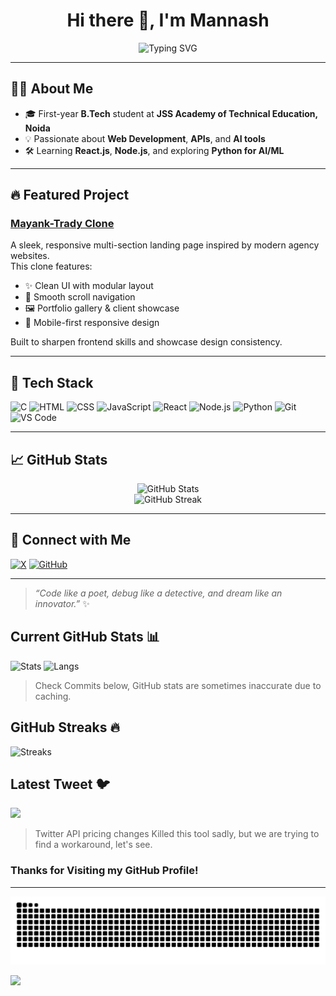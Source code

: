 <h1 align="center">Hi there 👋, I'm Mannash</h1>

<p align="center">
  <img src="https://readme-typing-svg.herokuapp.com?font=Fira+Code&size=22&pause=1000&color=00BFFF&center=true&vCenter=true&width=435&lines=React.js+%E2%9D%A4%EF%B8%8F+Node.js+%E2%9D%A4%EF%B8%8F+Tech+%F0%9F%94%A5;Always+Learning+%F0%9F%93%9A;Building+Cool+Stuff+%F0%9F%9A%80" alt="Typing SVG" />
</p>

---

## 🧑‍💻 About Me

- 🎓 First-year **B.Tech** student at **JSS Academy of Technical Education, Noida**
- 💡 Passionate about **Web Development**, **APIs**, and **AI tools**
- 🛠️ Learning **React.js**, **Node.js**, and exploring **Python for AI/ML**

---

## 🔥 Featured Project

### [Mayank-Trady Clone](https://mayank-trady-clone.netlify.app/)

A sleek, responsive multi-section landing page inspired by modern agency websites.  
This clone features:

- ✨ Clean UI with modular layout
- 📜 Smooth scroll navigation
- 🖼️ Portfolio gallery & client showcase
- 📱 Mobile-first responsive design

Built to sharpen frontend skills and showcase design consistency.

---

## 🧰 Tech Stack

![C](https://img.shields.io/badge/-C-00599C?style=flat&logo=c&logoColor=white)
![HTML](https://img.shields.io/badge/-HTML5-E34F26?style=flat&logo=html5&logoColor=white)
![CSS](https://img.shields.io/badge/-CSS3-1572B6?style=flat&logo=css3)
![JavaScript](https://img.shields.io/badge/-JavaScript-F7DF1E?style=flat&logo=javascript&logoColor=black)
![React](https://img.shields.io/badge/-React-61DAFB?style=flat&logo=react&logoColor=black)
![Node.js](https://img.shields.io/badge/-Node.js-339933?style=flat&logo=node.js&logoColor=white)
![Python](https://img.shields.io/badge/-Python-3776AB?style=flat&logo=python&logoColor=white)
![Git](https://img.shields.io/badge/-Git-F05032?style=flat&logo=git&logoColor=white)
![VS Code](https://img.shields.io/badge/-VSCode-007ACC?style=flat&logo=visual-studio-code)

---

## 📈 GitHub Stats

<p align="center">
  <img src="https://github-readme-stats.vercel.app/api?username=Mannash4998&show_icons=true&theme=tokyonight" alt="GitHub Stats" />
  <br/>
  <img src="https://github-readme-streak-stats.herokuapp.com/?user=Mannash4998&theme=tokyonight" alt="GitHub Streak" />
</p>

---

## 🔗 Connect with Me

[![X](https://img.shields.io/badge/X-%231DA1F2.svg?style=for-the-badge&logo=x&logoColor=white)](https://x.com/Mannash4998)  [![GitHub](https://img.shields.io/badge/GitHub-%2312100E.svg?style=for-the-badge&logo=github&logoColor=white)](https://github.com/MayankMishra4998)

---

> _“Code like a poet, debug like a detective, and dream like an innovator.”_ ✨









## Current GitHub Stats 📊
![Stats](https://github-readme-stats.vercel.app/api?username=vishwagauravin&show_icons=true&hide_border=false&theme=jolly&count_private=true&include_all_commits=true)
![Langs](https://github-readme-stats.vercel.app/api/top-langs/?username=vishwagauravin&show_icons=true&hide_border=false&theme=jolly&count_private=true&include_all_commits=true&layout=compact)
> Check Commits below, GitHub stats are sometimes inaccurate due to caching.

## GitHub Streaks 🔥
![Streaks](https://nirzak-streak-stats.vercel.app/?user=MayankMishra4998&theme=jolly&date_format=j%20M%5B%20Y%5D)

## Latest Tweet 🐦  
[![](https://gtce.itsvg.in/api?username=VishwaGauravIn&theme=jolly&response=false)](https://github.com/MayankMishra4998)
> Twitter API pricing changes Killed this tool sadly, but we are trying to find a workaround, let's see.

### Thanks for Visiting my GitHub Profile!

---
<p align="center">
<img src="https://github.com/VishwaGauravIn/VishwaGauravIn/blob/output/github-contribution-grid-snake-dark.svg">
</p>

[![](https://visitcountpro.netlify.app/api?id=VishwaGauravIn&pretty=true)](https://visitcount.itsvg.in)

